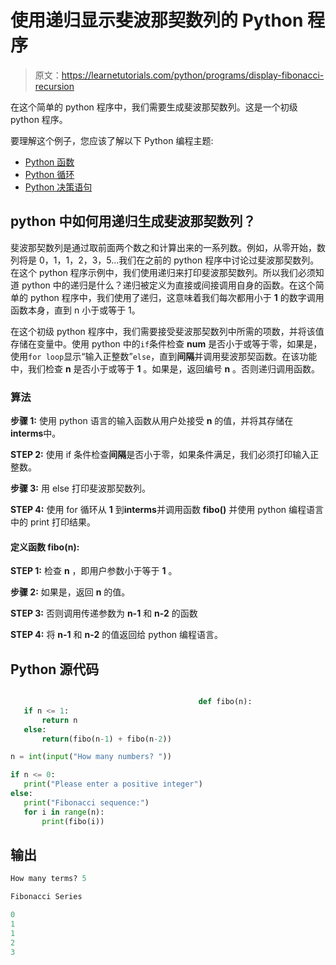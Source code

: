 # 使用递归显示斐波那契数列的 Python 程序

> 原文：<https://learnetutorials.com/python/programs/display-fibonacci-recursion>

在这个简单的 python 程序中，我们需要生成斐波那契数列。这是一个初级 python 程序。

要理解这个例子，您应该了解以下 Python 编程主题:

*   [Python 函数](../../python/python-functions-tutorials "Python Functions")
*   [Python 循环](../../python/python-loop-tutorials "loops in Python")
*   [Python 决策语句](../../python/decision-making-statements "Python decision making statements")

## python 中如何用递归生成斐波那契数列？

斐波那契数列是通过取前面两个数之和计算出来的一系列数。例如，从零开始，数列将是 0，1，1，2，3，5...我们在之前的 python 程序中讨论过斐波那契数列。在这个 python 程序示例中，我们使用递归来打印斐波那契数列。所以我们必须知道 python 中的递归是什么？递归被定义为直接或间接调用自身的函数。在这个简单的 python 程序中，我们使用了递归，这意味着我们每次都用小于 **1** 的数字调用函数本身，直到 n 小于或等于 1。

在这个初级 python 程序中，我们需要接受斐波那契数列中所需的项数，并将该值存储在变量中。使用 python 中的`if`条件检查 **num** 是否小于或等于零，如果是，使用`for loop`显示“输入正整数”`else`，直到**间隔**并调用斐波那契函数。在该功能中，我们检查 **n** 是否小于或等于 **1** 。如果是，返回编号 **n** 。否则递归调用函数。

### 算法

**步骤 1:** 使用 python 语言的输入函数从用户处接受 **n** 的值，并将其存储在**interms**中。

**STEP 2:** 使用 if 条件检查**间隔**是否小于零，如果条件满足，我们必须打印输入正整数。

**步骤 3:** 用 else 打印斐波那契数列。

**STEP 4:** 使用 for 循环从 **1** 到**interms**并调用函数 **fibo()** 并使用 python 编程语言中的 print 打印结果。

#### **定义函数 fibo(n):**

**STEP 1:** 检查 **n** ，即用户参数小于等于 **1** 。

**步骤 2:** 如果是，返回 **n** 的值。

**STEP 3:** 否则调用传递参数为 **n-1** 和 **n-2** 的函数

**STEP 4:** 将 **n-1** 和 **n-2** 的值返回给 python 编程语言。

## Python 源代码

```py

                                          def fibo(n):  
   if n <= 1:  
       return n  
   else:  
       return(fibo(n-1) + fibo(n-2))  

n = int(input("How many numbers? "))  

if n <= 0:  
   print("Please enter a positive integer")  
else:  
   print("Fibonacci sequence:")  
   for i in range(n):  
       print(fibo(i)) 

```

## 输出

```py
How many terms? 5

Fibonacci Series

0
1
1
2
3
```